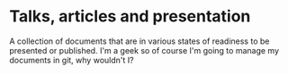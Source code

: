 # Talks, articles and presentation

A collection of documents that are in various states of readiness to be presented or published. I'm a geek so of course I'm going to manage my documents in git, why wouldn't I?
